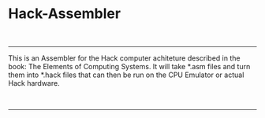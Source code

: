 # Hack-Assembler

<br />

---

This is an Assembler for the Hack computer achiteture described in the book: The Elements of Computing Systems. It will take *.asm files and turn them into *.hack files that can then be run on the CPU Emulator or actual Hack hardware.

<br />

---

